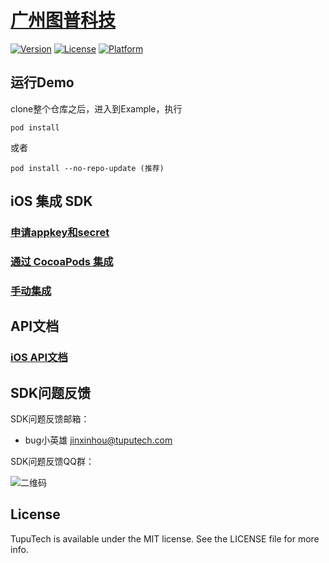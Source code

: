 # [广州图普科技](https://www.tuputech.com/)

[![Version](https://img.shields.io/cocoapods/v/TupuTech.svg?style=flat)](http://cocoapods.org/pods/TupuTech)
[![License](https://img.shields.io/cocoapods/l/TupuTech.svg?style=flat)](http://cocoapods.org/pods/TupuTech)
[![Platform](https://img.shields.io/cocoapods/p/TupuTech.svg?style=flat)](http://cocoapods.org/pods/TupuTech)

## 运行Demo

clone整个仓库之后，进入到Example，执行

```
pod install

```

或者


```
pod install --no-repo-update (推荐) 

```

## iOS 集成 SDK
### [申请appkey和secret](https://www.tuputech.com/register)  
### [通过 CocoaPods 集成](./document/cocoapods.md)
### [手动集成](./document/manually.md)

## API文档

### [iOS API文档](./document/SDK_API_iOS.md)

## SDK问题反馈

SDK问题反馈邮箱：

- bug小英雄 <jinxinhou@tuputech.com>

SDK问题反馈QQ群：

![二维码](http://olvbg9kpu.bkt.clouddn.com/tuputech_SDK_QQ.jpg)

## License

TupuTech is available under the MIT license. See the LICENSE file for more info.
